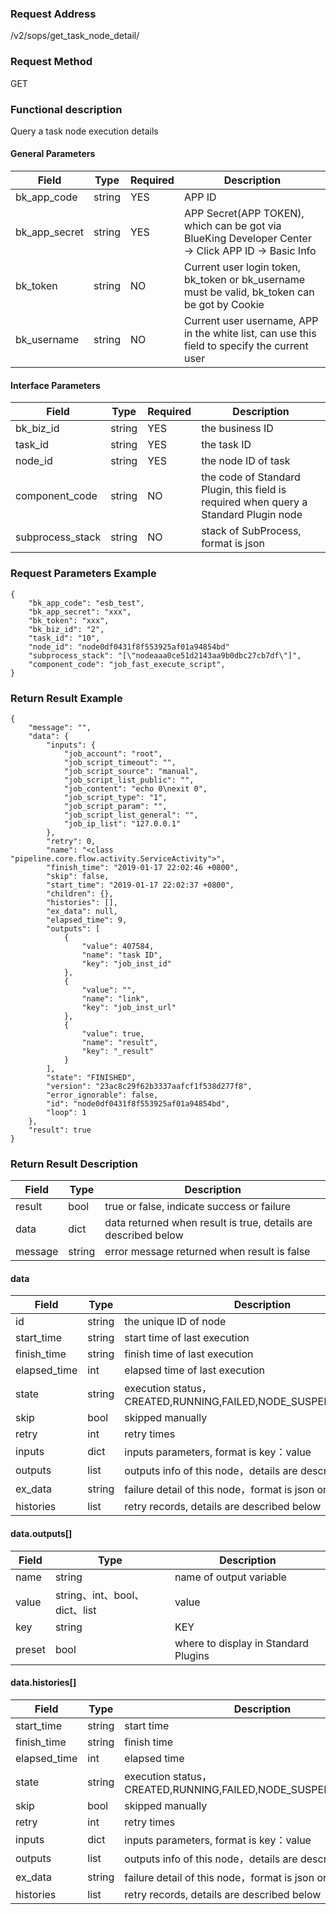 ### Request Address

/v2/sops/get_task_node_detail/

### Request Method

GET

### Functional description

Query a task node execution details

#### General Parameters

|   Field         |  Type       | Required |  Description    |
|-----------------|-------------|---------|------------------|
|   bk_app_code   |   string    |   YES    |  APP ID |
|   bk_app_secret |   string    |   YES    |  APP Secret(APP TOKEN), which can be got via BlueKing Developer Center -> Click APP ID -> Basic Info |
|   bk_token      |   string    |   NO     |  Current user login token, bk_token or bk_username must be valid, bk_token can be got by Cookie      |
|   bk_username   |   string    |   NO     |  Current user username, APP in the white list, can use this field to specify the current user        |

#### Interface Parameters

|   Field         |  Type       | Required |  Description     |
|---------------|------------|--------|------------------|
|   bk_biz_id   |   string   |   YES   |  the business ID             |
|   task_id     |   string   |   YES   |  the task ID   |
|   node_id        | string     | YES         | the node ID of task                        |
|   component_code| string     | NO         | the code of Standard Plugin, this field is required when query a Standard Plugin node |
|   subprocess_stack| string   | NO         | stack of SubProcess, format is json  |

### Request Parameters Example

```
{
    "bk_app_code": "esb_test",
    "bk_app_secret": "xxx",
    "bk_token": "xxx",
    "bk_biz_id": "2",
    "task_id": "10",
    "node_id": "node0df0431f8f553925af01a94854bd"
    "subprocess_stack": "[\"nodeaaa0ce51d2143aa9b0dbc27cb7df\"]",
    "component_code": "job_fast_execute_script",
}
```

### Return Result Example

```
{
    "message": "",
    "data": {
        "inputs": {
            "job_account": "root",
            "job_script_timeout": "",
            "job_script_source": "manual",
            "job_script_list_public": "",
            "job_content": "echo 0\nexit 0",
            "job_script_type": "1",
            "job_script_param": "",
            "job_script_list_general": "",
            "job_ip_list": "127.0.0.1"
        },
        "retry": 0,
        "name": "<class "pipeline.core.flow.activity.ServiceActivity">",
        "finish_time": "2019-01-17 22:02:46 +0800",
        "skip": false,
        "start_time": "2019-01-17 22:02:37 +0800",
        "children": {},
        "histories": [],
        "ex_data": null,
        "elapsed_time": 9,
        "outputs": [
            {
                "value": 407584,
                "name": "task ID",
                "key": "job_inst_id"
            },
            {
                "value": "",
                "name": "link",
                "key": "job_inst_url"
            },
            {
                "value": true,
                "name": "result",
                "key": "_result"
            }
        ],
        "state": "FINISHED",
        "version": "23ac8c29f62b3337aafcf1f538d277f8",
        "error_ignorable": false,
        "id": "node0df0431f8f553925af01a94854bd",
        "loop": 1
    },
    "result": true
}
```

### Return Result Description

| Field      | Type      | Description      |
|-----------|----------|-----------|
|  result   |    bool    |      true or false, indicate success or failure                      |
|  data     |    dict    |      data returned when result is true, details are described below  |
|  message  |    string  |      error message returned when result is false                     |

#### data

| Field      | Type      | Description      |
|-----------|----------|-----------|
|  id           | string     | the unique ID of node       |
|  start_time   | string     | start time of last execution    |
|  finish_time  | string     | finish time of last execution   |
|  elapsed_time | int        | elapsed time of last execution  |
|  state        | string     | execution status，CREATED,RUNNING,FAILED,NODE_SUSPENDED,FINISHED |
|  skip         | bool       | skipped manually                   |
|  retry        | int        | retry times                       |
|  inputs       | dict       | inputs parameters, format is key：value      |
|  outputs      | list       | outputs info of this node，details are described below    |
|  ex_data      | string     | failure detail of this node，format is json or HTML、string |
|  histories    | list       | retry records, details are described below   |

#### data.outputs[]
| Field      | Type      | Description      |
| ------------  | ---------- | ------------------------------ |
|  name         | string     | name of output variable                   |
|  value        | string、int、bool、dict、list | value  |
|  key          | string     | KEY                   |
|  preset       | bool       | where to display in Standard Plugins   |


#### data.histories[]
|      Field     |     Type   |               Description             |
| ------------  | ---------- | ------------------------------ |
|  start_time   | string     | start time    |
|  finish_time  | string     | finish time    |
|  elapsed_time | int        | elapsed time   |
|  state        | string     | execution status，CREATED,RUNNING,FAILED,NODE_SUSPENDED,FINISHED |
|  skip         | bool       | skipped manually                   |
|  retry        | int        | retry times                       |
|  inputs       | dict       | inputs parameters, format is key：value      |
|  outputs      | list       | outputs info of this node，details are described below    |
|  ex_data      | string     | failure detail of this node，format is json or HTML、string |
|  histories    | list       | retry records, details are described below   |
